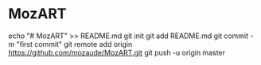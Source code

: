 # MozART

echo "# MozART" >> README.md
git init
git add README.md
git commit -m "first commit"
git remote add origin https://github.com/mozaude/MozART.git
git push -u origin master
